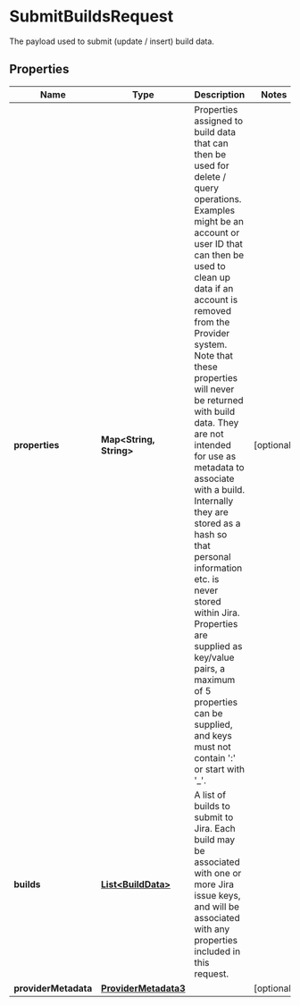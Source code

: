 

# SubmitBuildsRequest

The payload used to submit (update / insert) build data.

## Properties

| Name | Type | Description | Notes |
|------------ | ------------- | ------------- | -------------|
|**properties** | **Map&lt;String, String&gt;** | Properties assigned to build data that can then be used for delete / query operations.  Examples might be an account or user ID that can then be used to clean up data if an account is removed from the Provider system.  Note that these properties will never be returned with build data. They are not intended for use as metadata to associate with a build. Internally they are stored as a hash so that personal information etc. is never stored within Jira.  Properties are supplied as key/value pairs, a maximum of 5 properties can be supplied, and keys must not contain &#39;:&#39; or start with &#39;_&#39;.  |  [optional] |
|**builds** | [**List&lt;BuildData&gt;**](BuildData.md) | A list of builds to submit to Jira.  Each build may be associated with one or more Jira issue keys, and will be associated with any properties included in this request.  |  |
|**providerMetadata** | [**ProviderMetadata3**](ProviderMetadata3.md) |  |  [optional] |



